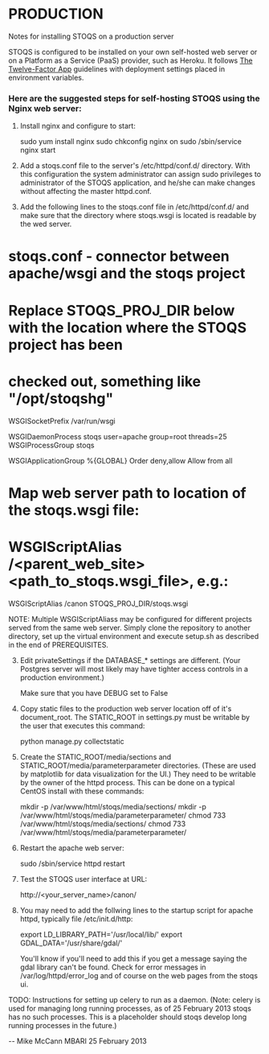 PRODUCTION
==========

Notes for installing STOQS on a production server

STOQS is configured to be installed on your own self-hosted web server or on a 
Platform as a Service (PaaS) provider, such as Heroku. It follows
[The Twelve-Factor App](http://12factor.net/) guidelines with deployment 
settings placed in environment variables.

### Here are the suggested steps for self-hosting STOQS using the Nginx web server:

1. Install nginx and configure to start:

    sudo yum install nginx
    sudo chkconfig nginx on
    sudo /sbin/service nginx start


    
1. Add a stoqs.conf file to the server's /etc/httpd/conf.d/ directory.  With this 
   configuration the system administrator can assign sudo privileges to administrator
   of the STOQS application, and he/she can make changes without affecting the master
   httpd.conf.
   
   
2. Add the following lines to the stoqs.conf file in /etc/httpd/conf.d/ and make sure
   that the directory where stoqs.wsgi is located is readable by the wed server.

# stoqs.conf - connector between apache/wsgi and the stoqs project

# Replace STOQS_PROJ_DIR below with the location where the STOQS project has been 
# checked out, something like "/opt/stoqshg"

WSGISocketPrefix /var/run/wsgi

WSGIDaemonProcess stoqs user=apache group=root threads=25
WSGIProcessGroup stoqs

<Directory STOQS_PROJ_DIR>
    WSGIApplicationGroup %{GLOBAL}
    Order deny,allow
    Allow from all
</Directory>

# Map web server path to location of the stoqs.wsgi file:
# WSGIScriptAlias /<parent_web_site> <path_to_stoqs.wsgi_file>, e.g.:
WSGIScriptAlias /canon STOQS_PROJ_DIR/stoqs.wsgi


NOTE: Multiple WSGIScriptAliass may be configured for different projects served from the
      same web server.  Simply clone the repository to another directory, set up the
      virtual environment and execute setup.sh as described in the end of PREREQUISITES.

3. Edit privateSettings if the DATABASE_* settings are different.  (Your Postgres
   server will most likely may have tighter access controls in a production environment.)
   
   Make sure that you have DEBUG set to False
   
4. Copy static files to the production web server location off of it's document_root.
   The STATIC_ROOT in settings.py must be writable by the user that executes this command:

    python manage.py collectstatic


5. Create the STATIC_ROOT/media/sections and STATIC_ROOT/media/parameterparameter directories. 
   (These are used by matplotlib for data visualization for the UI.)  They need to be
   writable by the owner of the httpd process.  This can be done on a typical CentOS 
   install with these commands:

    mkdir -p /var/www/html/stoqs/media/sections/
    mkdir -p /var/www/html/stoqs/media/parameterparameter/
    chmod 733 /var/www/html/stoqs/media/sections/
    chmod 733 /var/www/html/stoqs/media/parameterparameter/


6. Restart the apache web server:

    sudo /sbin/service httpd restart


7. Test the STOQS user interface at URL:

    http://<your_server_name>/canon/


8. You may need to add the follwing lines to the startup script for apache httpd, typically file 
   /etc/init.d/http:

    export LD_LIBRARY_PATH='/usr/local/lib/'
    export GDAL_DATA='/usr/share/gdal/'
  
   You'll know if you'll need to add this if you get a message saying the gdal library can't be found.
   Check for error messages in /var/log/httpd/error_log and of course on the web pages from the stoqs ui.


TODO: Instructions for setting up celery to run as a daemon. (Note: celery is used for managing 
      long running processes, as of 25 February 2013 stoqs has no such processes.  This is a
      placeholder should stoqs develop long running processes in the future.)


--
Mike McCann
MBARI 25 February 2013
